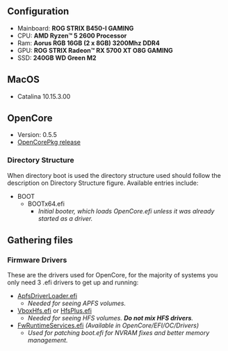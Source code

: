 ## Configuration

- Mainboard: **ROG STRIX B450-I GAMING**
- CPU:       **AMD Ryzen™ 5 2600 Processor**
- Ram:       **Aorus RGB 16GB (2 x 8GB) 3200Mhz DDR4**
- GPU:       **ROG STRIX Radeon™ RX 5700 XT O8G GAMING**
- SSD:       **240GB WD Green M2**

## MacOS

- Catalina 10.15.3.00

## OpenCore

- Version: 0.5.5
- [OpenCorePkg release](https://github.com/acidanthera/OpenCorePkg/releases)

### Directory Structure

When directory boot is used the directory structure used should follow the description on Directory Structure figure. Available entries include:

- BOOT
  - BOOTx64.efi
    - _Initial booter, which loads *OpenCore.efi* unless it was already started as a driver._

## Gathering files

### Firmware Drivers

These are the drivers used for OpenCore, for the majority of systems you only need 3 .efi drivers to get up and running:

- [ApfsDriverLoader.efi](https://github.com/acidanthera/AppleSupportPkg/releases)
  - _Needed for seeing APFS volumes._
- [VboxHfs.efi](https://github.com/acidanthera/AppleSupportPkg/releases) or [HfsPlus.efi](https://cdn.discordapp.com/attachments/606452360495104000/633621011887292416/HFSPlus.efi)
  - _Needed for seeing HFS volumes. **Do not mix HFS drivers**._
- [FwRuntimeServices.efi](https://github.com/acidanthera/OpenCorePkg/releases) _(Available in OpenCore/EFI/OC/Drivers)_
  - _Used for patching boot.efi for NVRAM fixes and better memory management._
